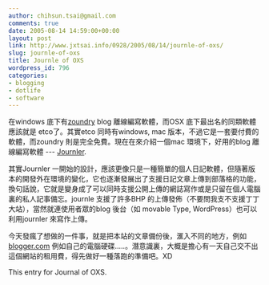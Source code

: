 ```yaml
---
author: chihsun.tsai@gmail.com
comments: true
date: 2005-08-14 14:59:00+00:00
layout: post
link: http://www.jxtsai.info/0928/2005/08/14/journle-of-oxs/
slug: journle-of-oxs
title: Journle of OXS
wordpress_id: 796
categories:
- blogging
- dotlife
- software
---
```


在windows 底下有[zoundry](http://www.formosa319.org/a5288/?p=285) blog 離線編寫軟體，而OSX 底下最出名的同類軟體應該就是 etco了。其實etco 同時有windows, mac 版本，不過它是一套要付費的軟體，而zoundry 則是完全免費。現在在來介紹一個mac 環境下，好用的blog 離線編寫軟體 --- [Journler](http://journler.com/download/).  
  
其實Journler 一開始的設計，應該更像只是一種簡單的個人日記軟體，但隨著版本的開發外在環境的變化，它也逐漸發展出了支援日記文章上傳到部落格的功能，換句話說，它就是變身成了可以同時支援公開上傳的網誌寫作或是只留在個人電腦裏的私人記事備忘。journle 支援了許多BHP 的上傳發佈（不要問我支不支援丁丁大站），當然就連使用者眾的blog 後台（如 movable Type, WordPress）也可以利用journler 來寫作上傳。  
  
今天發瘋了想做的一件事，就是把本站的文章備份後，滙入不同的地方，例如[blogger.com](http://a5288b.blogspot.com/) 例如自己的電腦硬碟.....。潛意識裏，大概是擔心有一天自己交不出這個網站的租用費，得先做好一種落跑的準備吧。XD  
  
This entry for Journal of OXS.
